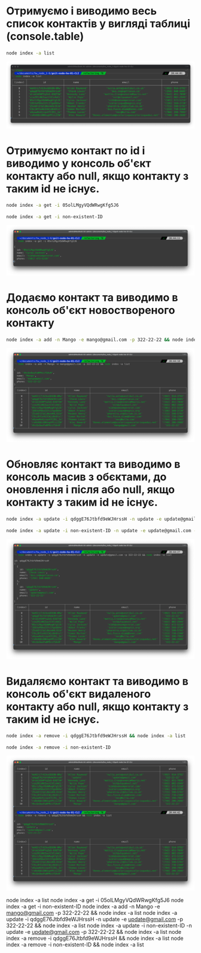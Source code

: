 # Отримуємо і виводимо весь список контактів у вигляді таблиці (console.table)

```bash
node index -a list
```

![list](assets/list.png)

# Отримуємо контакт по id і виводимо у консоль об'єкт контакту або null, якщо контакту з таким id не існує.

```bash
node index -a get -i 05olLMgyVQdWRwgKfg5J6
```

```bash
node index -a get -i non-existent-ID
```

![get](assets/get.png)

# Додаємо контакт та виводимо в консоль об'єкт новоствореного контакту

```bash
node index -a add -n Mango -e mango@gmail.com -p 322-22-22 && node index -a list
```

![add](assets/add.png)

# Обновляє контакт та виводимо в консоль масив з обєктами, до оновлення і після або null, якщо контакту з таким id не існує.

```bash
node index -a update -i qdggE76Jtbfd9eWJHrssH -n update -e update@gmail.com -p 322-22-22 && node index -a list
```

```bash
node index -a update -i non-existent-ID -n update -e update@gmail.com -p 322-22-22
```

![update](assets/update.png)

# Видаляємо контакт та виводимо в консоль об'єкт видаленого контакту або null, якщо контакту з таким id не існує.

```bash
node index -a remove -i qdggE76Jtbfd9eWJHrssH && node index -a list
```

```bash
node index -a remove -i non-existent-ID
```

![remove](assets/remove.png)

node index -a list
node index -a get -i 05olLMgyVQdWRwgKfg5J6
node index -a get -i non-existent-ID
node index -a add -n Mango -e mango@gmail.com -p 322-22-22 && node index -a list
node index -a update -i qdggE76Jtbfd9eWJHrssH -n update -e update@gmail.com -p 322-22-22 && node index -a list
node index -a update -i non-existent-ID -n update -e update@gmail.com -p 322-22-22 && node index -a list
node index -a remove -i qdggE76Jtbfd9eWJHrssH && node index -a list
node index -a remove -i non-existent-ID && node index -a list
